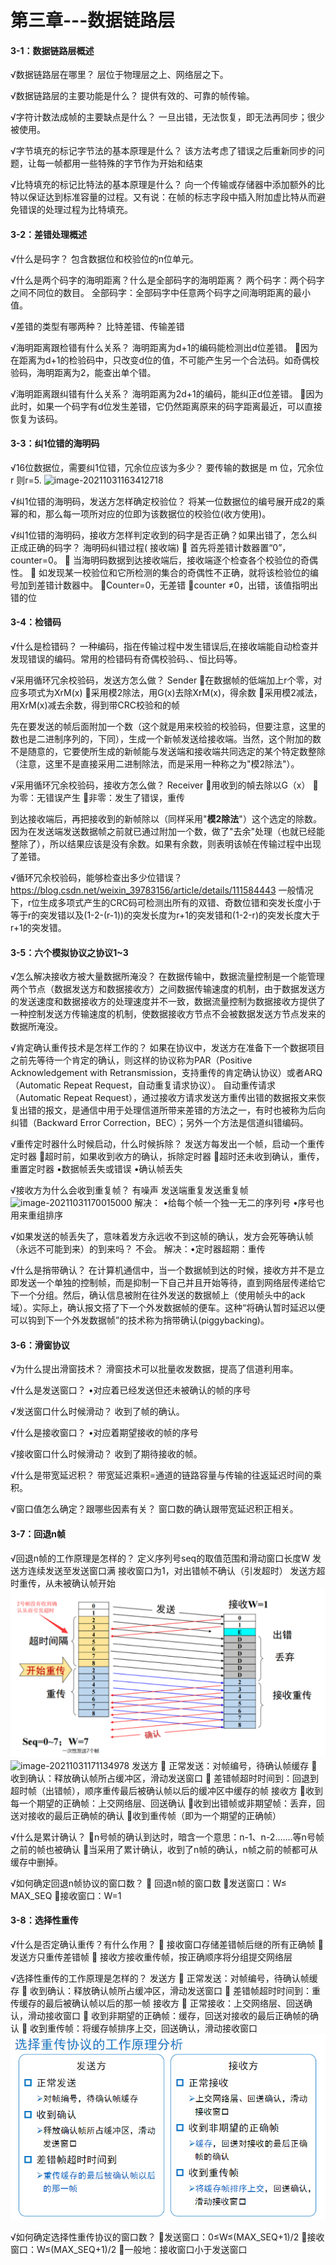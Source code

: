 #  第三章---数据链路层

#### 3-1：数据链路层概述

 √数据链路层在哪里？
层位于物理层之上、网络层之下。

 √数据链路层的主要功能是什么？
提供有效的、可靠的帧传输。

 √字符计数法成帧的主要缺点是什么？
一旦出错，无法恢复，即无法再同步；很少被使用。

 √字节填充的标记字节法的基本原理是什么？
该方法考虑了错误之后重新同步的问题，让每一帧都用一些特殊的字节作为开始和结束

 √比特填充的标记比特法的基本原理是什么？
向一个传输或存储器中添加额外的比特以保证达到标准容量的过程。又有说：在帧的标志字段中插入附加虚比特从而避免错误的处理过程为比特填充。

#### 3-2：差错处理概述

 √什么是码字？
包含数据位和校验位的n位单元。

 √什么是两个码字的海明距离？什么是全部码字的海明距离？
两个码字：两个码字之间不同位的数目。
全部码字：全部码字中任意两个码字之间海明距离的最小值。

 √差错的类型有哪两种？
比特差错、传输差错

 √海明距离跟检错有什么关系？
海明距离为d+1的编码能检测出d位差错。
因为在距离为d+1的检验码中，只改变d位的值，不可能产生另一个合法码。如奇偶校验码，海明距离为2，能查出单个错。

 √海明距离跟纠错有什么关系？
海明距离为2d+1的编码，能纠正d位差错。
因为此时，如果一个码字有d位发生差错，它仍然距离原来的码字距离最近，可以直接恢复为该码。

#### 3-3：纠1位错的海明码

 √16位数据位，需要纠1位错，冗余位应该为多少？ 要传输的数据是 m 位，冗余位 r  则r=5.
![image-20211031163412718](C:%5CUsers%5C18377%5CAppData%5CRoaming%5CTypora%5Ctypora-user-images%5Cimage-20211031163412718.png)

 √纠1位错的海明码，发送方怎样确定校验位？
将某一位数据位的编号展开成2的乘幂的和，那么每一项所对应的位即为该数据位的校验位(收方使用)。

 √纠1位错的海明码，接收方怎样判定收到的码字是否正确？如果出错了，怎么纠正成正确的码字？
海明码纠错过程( 接收端)
 首先将差错计数器置“0”，counter=0。
 当海明码数据到达接收端后，接收端逐个检查各个校验位的奇偶性。
 如发现某一校验位和它所检测的集合的奇偶性不正确，就将该检验位的编号加到差错计数器中。
Counter=0，无差错
counter ≠0，出错，该值指明出错的位

#### 3-4：检错码

 √什么是检错码？
一种编码，指在传输过程中发生错误后,在接收端能自动检查并发现错误的编码。常用的检错码有奇偶校验码、、恒比码等。

 √采用循环冗余校验码，发送方怎么做？
Sender
在数据帧的低端加上r个零，对应多项式为XrM(x)
采用模2除法，用G(x)去除XrM(x)，得余数
采用模2减法，用XrM(x)减去余数，得到带CRC校验和的帧

先在要发送的帧后面附加一个数（这个就是用来校验的校验码，但要注意，这里的数也是二进制序列的，下同），生成一个新帧发送给接收端。当然，这个附加的数不是随意的，它要使所生成的新帧能与发送端和接收端共同选定的某个特定数整除（注意，这里不是直接采用二进制除法，而是采用一种称之为"模2除法"）。

 √采用循环冗余校验码，接收方怎么做？
Receiver
用收到的幀去除以G（x）
为零：无错误产生
非零：发生了错误，重传

到达接收端后，再把接收到的新帧除以（同样采用"**模2除法**"）这个选定的除数。因为在发送端发送数据帧之前就已通过附加一个数，做了"去余"处理（也就已经能整除了），所以结果应该是没有余数。如果有余数，则表明该帧在传输过程中出现了差错。

 √循环冗余校验码，能够检查出多少位错误？
https://blog.csdn.net/weixin_39783156/article/details/111584443
一般情况下，r位生成多项式产生的CRC码可检测出所有的双错、奇数位错和突发长度小于等于r的突发错以及(1-2-(r-1))的突发长度为r+1的突发错和(1-2-r)的突发长度大于r+1的突发错。

#### 3-5：六个模拟协议之协议1~3

 √怎么解决接收方被大量数据所淹没？
在数据传输中，数据流量控制是一个能管理两个节点（数据发送方和数据接收方）之间数据传输速度的机制，由于数据发送方的发送速度和数据接收方的处理速度并不一致，数据流量控制为数据接收方提供了一种控制发送方传输速度的机制，使数据接收方节点不会被数据发送方节点发来的数据所淹没。

 √肯定确认重传技术是怎样工作的？
如果在协议中，发送方在准备下一个数据项目之前先等待一个肯定的确认，则这样的协议称为PAR（Positive Acknowledgement with Retransmission，支持重传的肯定确认协议）或者ARQ（Automatic Repeat Request，自动重复请求协议）。
自动重传请求（Automatic Repeat Request），通过接收方请求发送方重传出错的数据报文来恢复出错的报文，是通信中用于处理信道所带来差错的方法之一，有时也被称为后向纠错（Backward Error Correction，BEC）；另外一个方法是信道纠错编码。

 √重传定时器什么时候启动，什么时候拆除？
发送方每发出一个帧，启动一个重传定时器
超时前，如果收到收方的确认，拆除定时器
超时还未收到确认，重传，重置定时器
•数据帧丢失或错误
•确认帧丢失

 √接收方为什么会收到重复帧？
有噪声  发送端重复发送重复帧
![image-20211031170015000](C:%5CUsers%5C18377%5CAppData%5CRoaming%5CTypora%5Ctypora-user-images%5Cimage-20211031170015000.png)
解决：
•给每个帧一个独一无二的序列号
•序号也用来重组排序

 √如果发送的帧丢失了，意味着发方永远收不到这帧的确认，发方会死等确认帧（永远不可能到来）的到来吗？
不会。
解决：•定时器超期：重传

 √什么是捎带确认？
在计算机通信中，当一个数据帧到达的时候，接收方并不是立即发送一个单独的控制帧，而是抑制一下自己并且开始等待，直到网络层传递给它下一个分组。然后，确认信息被附在往外发送的数据帧上（使用帧头中的ack域）。实际上，确认报文搭了下一个外发数据帧的便车。这种“将确认暂时延迟以便可以钩到下一个外发数据帧”的技术称为捎带确认(piggybacking)。

#### 3-6：滑窗协议

 √为什么提出滑窗技术？
 滑窗技术可以批量收发数据，提高了信道利用率。

 √什么是发送窗口？
•对应着已经发送但还未被确认的帧的序号

 √发送窗口什么时候滑动？
收到了帧的确认。

 √什么是接收窗口？
•对应着期望接收的帧的序号

 √接收窗口什么时候滑动？
收到了期待接收的帧。

 √什么是带宽延迟积？
带宽延迟乘积=通道的链路容量与传输的往返延迟时间的乘积。

 √窗口值怎么确定？跟哪些因素有关？
窗口数的确认跟带宽延迟积正相关。

#### 3-7：回退n帧

 √回退n帧的工作原理是怎样的？
定义序列号seq的取值范围和滑动窗口长度W 
发送方连续发送至发送窗口满 
接收窗口为1，对出错帧不确认（引发超时） 
发送方超时重传，从未被确认帧开始
![image-20211126162457053](03%E7%AC%AC%E4%B8%89%E7%AB%A0%E6%80%9D%E8%80%83%E9%A2%98.assets/image-20211126162457053.png)
![image-20211031171134978](C:%5CUsers%5C18377%5CAppData%5CRoaming%5CTypora%5Ctypora-user-images%5Cimage-20211031171134978.png)
发送方
 正常发送：对帧编号，待确认帧缓存
 收到确认：释放确认帧所占缓冲区，滑动发送窗口
 差错帧超时时间到：回退到超时帧（出错帧），顺序重传最后被确认帧以后的缓冲区中缓存的帧
接收方
收到每一个期望的正确帧：上交网络层、回送确认
收到出错帧或非期望帧：丢弃，回送对接收的最后正确帧的确认
收到重传帧（即为一个期望的正确帧）

 √什么是累计确认？
n号帧的确认到达时，暗含一个意思：n-1、n-2.......等n号帧之前的帧也被确认
当采用了累计确认，收到了n帧的确认，n帧之前的帧都可从缓存中删掉。

 √如何确定回退n帧协议的窗口数？
 回退n帧的窗口数
发送窗口：W≤ MAX_SEQ
接收窗口：W=1

#### 3-8：选择性重传

 √什么是否定确认重传？有什么作用？
 接收窗口存储差错帧后继的所有正确帧
 发送方只重传差错帧
 接收方接收重传帧，按正确顺序将分组提交网络层

 √选择性重传的工作原理是怎样的？
发送方
 正常发送：对帧编号，待确认帧缓存
 收到确认：释放确认帧所占缓冲区，滑动发送窗口
 差错帧超时时间到：重传缓存的最后被确认帧以后的那一帧
接收方
 正常接收：上交网络层、回送确认，滑动接收窗口
 收到非期望的正确帧：缓存，回送对接收的最后正确帧的确认
 收到重传帧：将缓存帧排序上交，回送确认，滑动接收窗口
![image-20211031171549722](03%E7%AC%AC%E4%B8%89%E7%AB%A0%E6%80%9D%E8%80%83%E9%A2%98.assets/image-20211031171549722.png)

 √如何确定选择性重传协议的窗口数？
发送窗口：0≤W≤(MAX_SEQ+1)/2
接收窗口：W≤(MAX_SEQ+1)/2
一般地：接收窗口小于发送窗口

